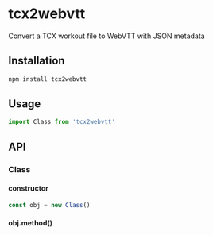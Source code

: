 # tcx2webvtt

Convert a TCX workout file to WebVTT with JSON metadata

## Installation

```sh
npm install tcx2webvtt
```

## Usage

```javascript
import Class from 'tcx2webvtt'
```

## API

### Class

#### constructor

```javascript
const obj = new Class()
```

#### obj.method()

